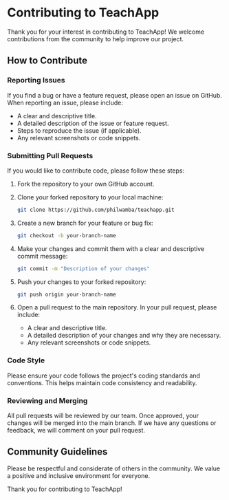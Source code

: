 # Contributing to TeachApp

Thank you for your interest in contributing to TeachApp! We welcome contributions from the community to help improve our project.

## How to Contribute

### Reporting Issues

If you find a bug or have a feature request, please open an issue on GitHub. When reporting an issue, please include:

- A clear and descriptive title.
- A detailed description of the issue or feature request.
- Steps to reproduce the issue (if applicable).
- Any relevant screenshots or code snippets.

### Submitting Pull Requests

If you would like to contribute code, please follow these steps:

1. Fork the repository to your own GitHub account.
2. Clone your forked repository to your local machine:

    ```bash
    git clone https://github.com/philwamba/teachapp.git
    ```

3. Create a new branch for your feature or bug fix:

    ```bash
    git checkout -b your-branch-name
    ```

4. Make your changes and commit them with a clear and descriptive commit message:

    ```bash
    git commit -m "Description of your changes"
    ```

5. Push your changes to your forked repository:

    ```bash
    git push origin your-branch-name
    ```

6. Open a pull request to the main repository. In your pull request, please include:
    - A clear and descriptive title.
    - A detailed description of your changes and why they are necessary.
    - Any relevant screenshots or code snippets.

### Code Style

Please ensure your code follows the project's coding standards and conventions. This helps maintain code consistency and readability.

### Reviewing and Merging

All pull requests will be reviewed by our team. Once approved, your changes will be merged into the main branch. If we have any questions or feedback, we will comment on your pull request.

## Community Guidelines

Please be respectful and considerate of others in the community. We value a positive and inclusive environment for everyone.

Thank you for contributing to TeachApp!
